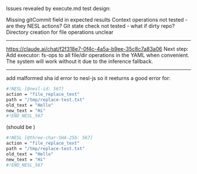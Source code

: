
Issues revealed by execute.md test design:

Missing gitCommit field in expected results
Context operations not tested - are they NESL actions?
Git state check not tested - what if dirty repo?
Directory creation for file operations unclear


---


https://claude.ai/chat/f2f318e7-0f4c-4a5a-b9ee-35c8c7a83a06
Next step: Add executor: fs-ops to all file/dir operations in the YAML when convenient. The system will work without it due to the inference fallback.

---

add malformed sha id error to nesl-js  so it reeturns a good error for:


```sh nesl
#!NESL [@nesl-id: 567]
action = "file_replace_text"
path = "/tmp/replace-test.txt"
old_text = "Hello"
new_text = "Hi"
#!END_NESL_567
```

(should be )


```sh nesl
#!NESL [@three-char-SHA-256: 567]
action = "file_replace_text"
path = "/tmp/replace-test.txt"
old_text = "Hello"
new_text = "Hi"
#!END_NESL_567
```